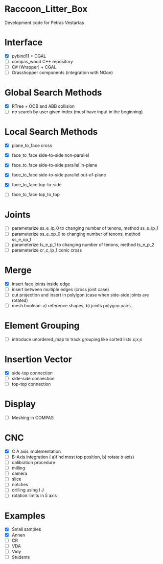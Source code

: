 # Raccoon_Litter_Box
Development code for Petras Vestartas

# Interface
- [x] pybind11 + CGAL
- [ ] compas_wood C++ repository
- [ ] C# (Wrapper) + CGAL
- [ ] Grasshopper components (integration with NGon)

# Global Search Methods
- [x] RTree + OOB and ABB collision
- [ ] no search by user given index (must have input in the beginning)

# Local Search Methods
- [x] plane_to_face cross
- [x] face_to_face side-to-side non-parallel
- [x] face_to_face side-to-side parallel in-plane
- [x] face_to_face side-to-side parallel out-of-plane
- [x] face_to_face top-to-side 
- [ ] face_to_face top_to_top 


# Joints
- [ ] parameterize ss_e_ip_0 to changing number of tenons, method ss_e_ip_1
- [ ] parameterize ss_e_op_0 to changing number of tenons, method ss_e_op_1
- [ ] parameterize ts_e_p_1 to changing number of tenons, method ts_e_p_2
- [ ] parameterize cr_c_ip_1 conic cross 

# Merge
- [x] insert face joints inside edge
- [ ] insert between multiple edges (cross joint case)
- [ ] cut projection and insert in polylgon (case when side-side joints are rotated)
- [ ] mesh boolean: a) reference shapes, b) joints polygon pairs

# Element Grouping
- [ ] introduce unordered_map to track grouping like sorted lists x;x;x

# Insertion Vector
- [x] side-top connection
- [ ] side-side connection
- [ ] top-top connection

# Display
- [ ] Meshing in COMPAS

# CNC
- [x] C A axis implementation
- [ ] B-Axis integration ( a)find most top position, b) rotate b axis)
- [ ] calibration procedure
- [ ] milling
- [ ] camera
- [ ] slice
- [ ] notches 
- [ ] drilling using I J  
- [ ] rotation limits in 5 axis

# Examples
- [x] Small samples
- [x] Annen
- [ ] CR
- [ ] VDA
- [ ] Vidy
- [ ] Students